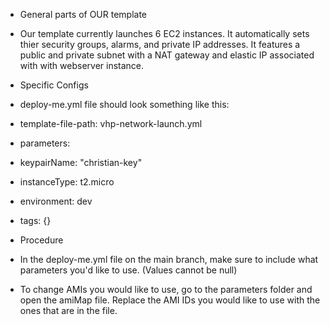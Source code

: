 - General parts of OUR template
- Our template currently launches 6 EC2 instances. It automatically sets thier security groups, alarms, and private IP addresses. It features a public and private subnet with a NAT gateway and elastic IP associated with with webserver instance. 

- Specific Configs
- deploy-me.yml file should look something like this:

- template-file-path: vhp-network-launch.yml
- parameters: 
-   keypairName: "christian-key"
-   instanceType: t2.micro
-   environment: dev
- tags: {}

- Procedure
- In the deploy-me.yml file on the main branch, make sure to include what parameters you'd like to use. (Values cannot be null)

- To change AMIs you would like to use, go to the parameters folder and open the amiMap file. Replace the AMI IDs you would like to use with the ones that are in the file.

